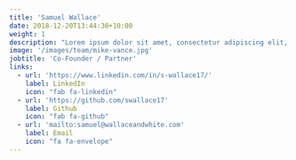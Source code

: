 ```yaml
---
title: 'Samuel Wallace'
date: 2018-12-20T13:44:30+10:00
weight: 1
description: "Lorem ipsum dolor sit amet, consectetur adipiscing elit, sed do eiusmod tempor incididunt ut labore et dolore magna aliqua."
image: '/images/team/mike-vance.jpg'
jobtitle: 'Co-Founder / Partner'
links:
  - url: 'https://www.linkedin.com/in/s-wallace17/'
    label: LinkedIn
    icon: "fab fa-linkedin"
  - url: 'https://github.com/swallace17'
    label: Github
    icon: "fab fa-github"
  - url: 'mailto:samuel@wallaceandwhite.com'
    label: Email
    icon: "fa fa-envelope"
---
```

